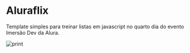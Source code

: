 # Aluraflix
 Template simples para treinar listas em javascript no quarto dia do evento Imersão Dev da Alura.
 
![print](https://user-images.githubusercontent.com/50434610/133692223-eddeeaba-825a-4636-bbc5-5cba97686d5d.png)

